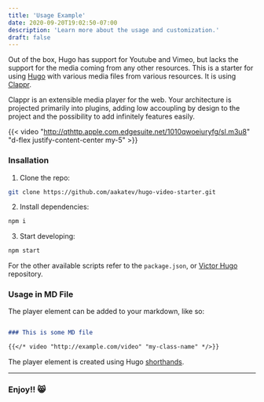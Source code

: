 ```yaml
---
title: 'Usage Example'
date: 2020-09-20T19:02:50-07:00
description: 'Learn more about the usage and customization.'
draft: false
---
```


Out of the box, Hugo has support for Youtube and Vimeo, but lacks the support for the media coming from any other resources. This is a starter for using [Hugo](https://gohugo.io/) with various media files from various resources. It is using [Clappr](https://github.com/clappr/clappr).

Clappr is an extensible media player for the web. Your architecture is projected primarily into plugins, adding low accoupling by design to the project and the possibility to add infinitely features easily.

{{< video "http://qthttp.apple.com.edgesuite.net/1010qwoeiuryfg/sl.m3u8" "d-flex justify-content-center my-5" >}}

### Insallation

1. Clone the repo:

```bash
git clone https://github.com/aakatev/hugo-video-starter.git
```

2. Install dependencies:

```bash
npm i
```

3. Start developing:

```bash
npm start
```

For the other available scripts refer to the `package.json`, or [Victor Hugo](https://github.com/netlify-templates/victor-hugo) repository.

### Usage in MD File

The player element can be added to your markdown, like so:

```md

### This is some MD file

{{</* video "http://example.com/video" "my-class-name" */>}}
```

The player element is created using Hugo [shorthands](https://gohugo.io/content-management/shortcodes).

---

### Enjoy!! 😸
